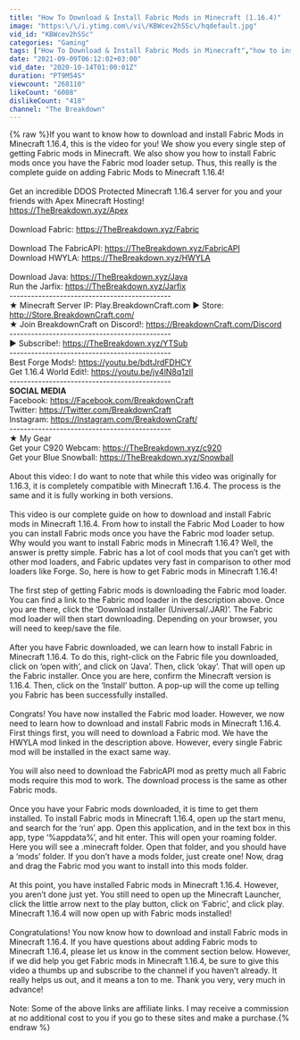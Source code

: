 ```yaml
---
title: "How To Download & Install Fabric Mods in Minecraft (1.16.4)"
image: "https:\/\/i.ytimg.com\/vi\/KBWcev2hSSc\/hqdefault.jpg"
vid_id: "KBWcev2hSSc"
categories: "Gaming"
tags: ["How To Download & Install Fabric Mods in Minecraft","how to install fabric mods in minecraft","how to download fabric mods for minecraft"]
date: "2021-09-09T06:12:02+03:00"
vid_date: "2020-10-14T01:00:01Z"
duration: "PT9M54S"
viewcount: "268110"
likeCount: "6008"
dislikeCount: "418"
channel: "The Breakdown"
---
```

{% raw %}If you want to know how to download and install Fabric Mods in Minecraft 1.16.4, this is the video for you! We show you every single step of getting Fabric mods in Minecraft. We also show you how to install Fabric mods once you have the Fabric mod loader setup. Thus, this really is the complete guide on adding Fabric Mods to Minecraft 1.16.4!<br /><br />Get an incredible DDOS Protected Minecraft 1.16.4 server for you and your friends with Apex Minecraft Hosting!<br /><a rel="nofollow" target="blank" href="https://TheBreakdown.xyz/Apex">https://TheBreakdown.xyz/Apex</a><br /><br />Download Fabric: <a rel="nofollow" target="blank" href="https://TheBreakdown.xyz/Fabric">https://TheBreakdown.xyz/Fabric</a><br /><br />Download The FabricAPI: <a rel="nofollow" target="blank" href="https://TheBreakdown.xyz/FabricAPI">https://TheBreakdown.xyz/FabricAPI</a><br />Download HWYLA: <a rel="nofollow" target="blank" href="https://TheBreakdown.xyz/HWYLA">https://TheBreakdown.xyz/HWYLA</a><br /><br />Download Java: <a rel="nofollow" target="blank" href="https://TheBreakdown.xyz/Java">https://TheBreakdown.xyz/Java</a><br />Run the Jarfix: <a rel="nofollow" target="blank" href="https://TheBreakdown.xyz/Jarfix">https://TheBreakdown.xyz/Jarfix</a><br />---------------------------------------------<br />★ Minecraft Server IP: Play.BreakdownCraft.com ► Store: <a rel="nofollow" target="blank" href="http://Store.BreakdownCraft.com/">http://Store.BreakdownCraft.com/</a><br />★ Join BreakdownCraft on Discord!: <a rel="nofollow" target="blank" href="https://BreakdownCraft.com/Discord">https://BreakdownCraft.com/Discord</a><br />---------------------------------------------<br />► Subscribe!: <a rel="nofollow" target="blank" href="https://TheBreakdown.xyz/YTSub">https://TheBreakdown.xyz/YTSub</a><br />---------------------------------------------<br />Best Forge Mods!: <a rel="nofollow" target="blank" href="https://youtu.be/bdtJrdFDHCY">https://youtu.be/bdtJrdFDHCY</a><br />Get 1.16.4 World Edit!: <a rel="nofollow" target="blank" href="https://youtu.be/jy4lN8q1zII">https://youtu.be/jy4lN8q1zII</a><br />---------------------------------------------<br />**SOCIAL MEDIA**<br />Facebook: <a rel="nofollow" target="blank" href="https://Facebook.com/BreakdownCraft">https://Facebook.com/BreakdownCraft</a><br />Twitter: <a rel="nofollow" target="blank" href="https://Twitter.com/BreakdownCraft">https://Twitter.com/BreakdownCraft</a><br />Instagram: <a rel="nofollow" target="blank" href="https://Instagram.com/BreakdownCraft/">https://Instagram.com/BreakdownCraft/</a><br />---------------------------------------------<br />★ My Gear<br />Get your C920 Webcam: <a rel="nofollow" target="blank" href="https://TheBreakdown.xyz/c920">https://TheBreakdown.xyz/c920</a><br />Get your Blue Snowball: <a rel="nofollow" target="blank" href="https://TheBreakdown.xyz/Snowball">https://TheBreakdown.xyz/Snowball</a><br /><br />About this video: I do want to note that while this video was originally for 1.16.3, it is completely compatible with Minecraft 1.16.4. The process is the same and it is fully working in both versions. <br /><br />This video is our complete guide on how to download and install Fabric mods in Minecraft 1.16.4. From how to install the Fabric Mod Loader to how you can install Fabric mods once you have the Fabric mod loader setup. Why would you want to install Fabric mods in Minecraft 1.16.4? Well, the answer is pretty simple. Fabric has a lot of cool mods that you can’t get with other mod loaders, and Fabric updates very fast in comparison to other mod loaders like Forge. So, here is how to get Fabric mods in Minecraft 1.16.4!<br /><br />The first step of getting Fabric mods is downloading the Fabric mod loader. You can find a link to the Fabric mod loader in the description above. Once you are there, click the ‘Download installer (Universal/.JAR)’. The Fabric mod loader will then start downloading. Depending on your browser, you will need to keep/save the file. <br /><br />After you have Fabric downloaded, we can learn how to install Fabric in Minecraft 1.16.4. To do this, right-click on the Fabric file you downloaded, click on ‘open with’, and click on ‘Java’. Then, click ‘okay’. That will open up the Fabric installer. Once you are here, confirm the Minecraft version is 1.16.4. Then, click on the ‘Install’ button. A pop-up will the come up telling you Fabric has been successfully installed. <br /><br />Congrats! You have now installed the Fabric mod loader. However, we now need to learn how to download and install Fabric mods in Minecraft 1.16.4. First things first, you will need to download a Fabric mod. We have the HWYLA mod linked in the description above. However, every single Fabric mod will be installed in the exact same way. <br /><br />You will also need to download the FabricAPI mod as pretty much all Fabric mods require this mod to work. The download process is the same as other Fabric mods. <br /><br />Once you have your Fabric mods downloaded, it is time to get them installed. To install Fabric mods in Minecraft 1.16.4, open up the start menu, and search for the ‘run’ app. Open this application, and in the text box in this app, type ‘%appdata%’, and hit enter. This will open your roaming folder. Here you will see a .minecraft folder. Open that folder, and you should have a ‘mods’ folder. If you don’t have a mods folder, just create one! Now, drag and drag the Fabric mod you want to install into this mods folder. <br /><br />At this point, you have installed Fabric mods in Minecraft 1.16.4. However, you aren’t done just yet. You still need to open up the Minecraft Launcher, click the little arrow next to the play button, click on ‘Fabric’, and click play. Minecraft 1.16.4 will now open up with Fabric mods installed! <br /><br />Congratulations! You now know how to download and install Fabric mods in Minecraft 1.16.4. If you have questions about adding Fabric mods to Minecraft 1.16.4, please let us know in the comment section below. However, if we did help you get Fabric mods in Minecraft 1.16.4, be sure to give this video a thumbs up and subscribe to the channel if you haven’t already. It really helps us out, and it means a ton to me. Thank you very, very much in advance! <br /><br />Note: Some of the above links are affiliate links. I may receive a commission at no additional cost to you if you go to these sites and make a purchase.{% endraw %}
